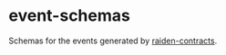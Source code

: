 # event-schemas

Schemas for the events generated by [raiden-contracts](https://github.com/raiden-network/raiden-contracts).
